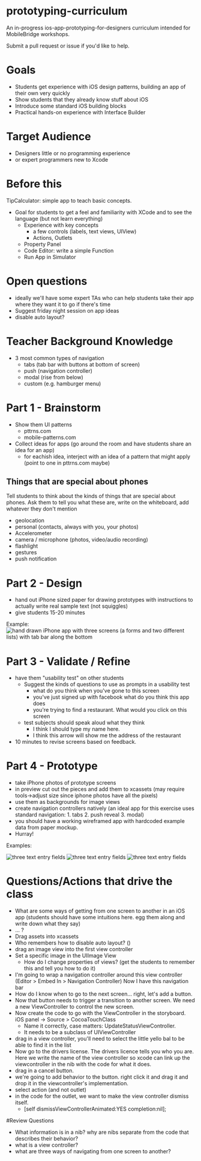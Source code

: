 # prototyping-curriculum
An in-progress ios-app-prototyping-for-designers curriculum intended for MobileBridge workshops.

Submit a pull request or issue if you'd like to help.

# Goals
- Students get experience with iOS design patterns, building an app of their own very quickly
- Show students that they already know stuff about iOS
- Introduce some standard iOS building blocks
- Practical hands-on experience with Interface Builder

# Target Audience
- Designers little or no programming experience
- or expert programmers new to Xcode

# Before this

TipCalculator: simple app to teach basic concepts.
- Goal for students to get a feel and familiarity with XCode and to see the language (but not learn everything)
  - Experience with key concepts
	 - a few controls (labels, text views, UIView)
	 - Actions, Outlets
  - Property Panel
  - Code Editor: write a simple Function
  - Run App in Simulator


# Open questions
- ideally we'll have some expert TAs who can help students take their app where they want it to go if there's time
- Suggest friday night session on app ideas
- disable auto layout?

# Teacher Background Knowledge
- 3 most common types of navigation
	- tabs (tab bar with buttons at bottom of screen)
	- push (navigation controller)
	- modal (rise from below)
	- custom (e.g. hamburger menu)

# Part 1 - Brainstorm
- Show them UI patterns
	- pttrns.com
	- mobile-patterns.com
- Collect ideas for apps (go around the room and have students share an idea for an app)
	- for eachish idea, interject with an idea of a pattern that might apply (point to one in pttrns.com maybe)

## Things that are special about phones
Tell students to think about the kinds of things that are special about phones.  Ask them to tell you what these are, write on the whiteboard, add whatever they don't mention

  - geolocation
  - personal (contacts, always with you, your photos)
  - Accelerometer
  - camera / microphone (photos, video/audio recording)
  - flashlight
  - gestures
  - push notification

# Part 2 - Design

- hand out iPhone sized paper for drawing prototypes with instructions to actually write real sample text (not squiggles)
- give students 15-20 minutes

Example:
![hand drawn iPhone app with three screens (a forms and two different lists) with tab bar along the bottom ](images/hand-drawn-mockup.jpg)

# Part 3 - Validate / Refine

- have them "usability test" on other students
	- Suggest the kinds of questions to use as prompts in a usability test
		- what do you think when you've gone to this screen
		- you've just signed up with facebook what do you think this app does
		- you're trying to find a restaurant. What would you click on this screen
	- test subjects should speak aloud what they think
		- I think I should type my name here.
		- I think this arrow will show me the address of the restaurant
- 10 minutes to revise screens based on feedback.

# Part 4 - Prototype

- take iPhone photos of prototype screens
- in preview cut out the pieces and add them to xcassets (may require tools->adjust size since iphone photos have all the pixels)
- use them as backgrounds for image views
- create navigation controllers natively (an ideal app for this exercise uses standard navigation: 1. tabs 2. push reveal 3. modal)
- you should have a working wireframed app with hardcoded example data from paper mockup.
- Hurray!

Examples:

![three text entry fields](images/1-screens/details.png)
![three text entry fields](images/1-screens/people.png)
![three text entry fields](images/1-screens/ideas.png)

# Questions/Actions that drive the class

- What are some ways of getting from one screen to another in an iOS app (students should have some intuitions here. egg them along and write down what they say)
- ... ?
- Drag assets into xcassets
- Who remembers how to disable auto layout? ()
- drag an image view into the first view controller
- Set a specific image in the UIImage View
	- How do I change properties of views? (get the students to remember this and tell you how to do it)
- I'm going to wrap a navigation controller around this view controller (Editor > Embed In > Navigation Controller) Now I have this navigation bar
- How do I know when to go to the next screen... right, let's add a button.
- Now that button needs to trigger a transition to another screen. We need a new ViewController to control the new screen.
- Now create the code to go with the ViewController in the storyboard. iOS panel ->  Source > CocoaTouchClass
	- Name it correctly, case matters: UpdateStatusViewController.
	- It needs to be a subclass of UIViewController
- drag in a view controller, you'll need to select the little yello bal to be able to find it in the list
- Now go to the drivers license. The drivers licence tells you who you are. Here we write the name of the view controller so xcode can link up the viewcontroller in the nib with the code for what it does.
- drag in a cancel button.
- we're going to add behavior to the button. right click it and drag it and drop it in the viewcontroller's implementation.
- select action (and not outlet)
- in the code for the outlet, we want to make the view controller dismiss itself.
	- 	[self dismissViewControllerAnimated:YES completion:nil];


#Review Questions

- What information is in a nib? why are nibs separate from the code that describes their behavior?
- what is a view controller?
- what are three ways of navigating from one screen to another?
